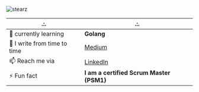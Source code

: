 ![stearz](https://socialify.git.ci/stearz/stearz/image?description=1&descriptionEditable=nerd%20%7C%20husband%20%7C%20father&font=Source%20Code%20Pro&language=1&name=1&pattern=Circuit%20Board&theme=Auto)

|.:.|.:.|
|-|-|
| 🌱 currently learning | **Golang** |
| 📝 I write from time to time | [Medium](https://medium.com/@stearz) |
| 📫 Reach me via | [LinkedIn](https://linkedin.com/in/stearz) |
| ⚡ Fun fact | **I am a certified Scrum Master (PSM1)** |
